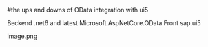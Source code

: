 
#the ups and downs of OData integration with ui5

Beckend .net6 and latest Microsoft.AspNetCore.OData 
Front sap.ui5

image.png